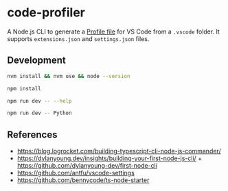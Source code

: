 # code-profiler

A Node.js CLI to generate a [Profile file](https://code.visualstudio.com/updates/v1_75#_profiles) for VS Code from a `.vscode` folder. It supports `extensions.json` and `settings.json` files.

## Development

```bash
nvm install && nvm use && node --version
```

```bash
npm install
```

```bash
npm run dev -- --help
```

```bash
npm run dev -- Python
```

## References

- https://blog.logrocket.com/building-typescript-cli-node-js-commander/
- https://dylanyoung.dev/insights/building-your-first-node-js-cli/ + https://github.com/dylanyoung-dev/first-node-cli
- https://github.com/antfu/vscode-settings
- https://github.com/bennycode/ts-node-starter
